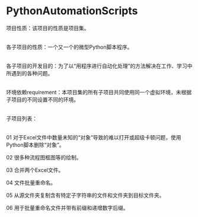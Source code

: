 # PythonAutomationScripts

项目性质：该项目的性质是项目集。<br/><br/>

各子项目的性质：一个又一个的微型Python脚本程序。<br/><br/>

各子项目的开发目的：为了以“用程序进行自动化处理”的方法解决在工作、学习中所遇到的各种问题。<br/><br/>

环境依赖requirement：本项目集的所有子项目共同使用同一个虚拟环境，未根据子项目的不同设置不同的环境。<br/><br/>



子项目列表：<br/><br/>

01 对于Excel文件中数量未知的“对象”导致的难以打开或超级卡顿问题，使用Python脚本删除“对象”。<br/>

02 很多种流程图框图等的绘制。<br/>

03 合并两个Excel文件。<br/>

04 文件批量重命名。<br/>

05 从源文件夹复制含有特定子字符串的文件和文件夹到目标文件夹。<br/>

06 用于批量重命名文件并带有前缀和递增数字后缀。<br/>




